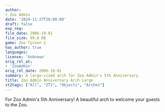 ```yaml
---
author:
- Zoo Admin
date: '2024-11-27T20:00:00'
draft: false
exp_req:
file_date: 2006-10-01
file_size: 99.8 KB
game: Zoo Tycoon 2
has_author: true
languages:
license: 'Unknown'
orig_rel_at:
- 'ZooAdmin'
orig_rel_date: 2006-10-01
summary: A large-sized arch for Zoo Admin's 5th Anniversary.
title: Zoo Admin Anniversary Arch Large
zt2tags: ["All", "ZT2", "Objects", "Arches"]
---
```

For Zoo Admin's 5th Anniversary! A beautiful arch to welcome your guests to the Zoo.
